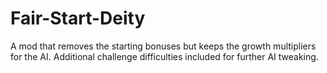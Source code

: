 # Fair-Start-Deity
A mod that removes the starting bonuses but keeps the growth multipliers for the AI.
Additional challenge difficulties included for further AI tweaking.
